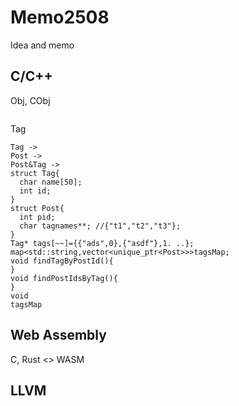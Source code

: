 # Memo2508
Idea and memo 

## C/C++
Obj, CObj
```

```
Tag
```
Tag ->
Post -> 
Post&Tag ->
struct Tag{
  char name[50];
  int id;
}
struct Post{
  int pid;
  char tagnames**; //{"t1","t2","t3"}; 
}
Tag* tags[~~]={{"ads",0},{"asdf"},1. ..};
map<std::string,vector<unique_ptr<Post>>>tagsMap;
void findTagByPostId(){
}
void findPostIdsByTag(){
}
void 
tagsMap
```

## Web Assembly
C, Rust <> WASM

## LLVM 
